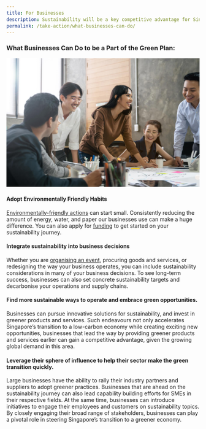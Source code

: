 ```yaml
---
title: For Businesses
description: Sustainability will be a key competitive advantage for Singapore, and present new growth opportunities for businesses as we develop our Green Economy. Learn more about what businesses can do. 
permalink: /take-action/what-businesses-can-do/
---
```


### What Businesses Can Do to be a Part of the Green Plan:

![The Green Plan For Businesses](/images/greenplan/gp_business.jpg)

#### Adopt Environmentally Friendly Habits
[Environmentally-friendly actions](https://www.mse.gov.sg/take-action/organisations/) can start small. Consistently reducing the amount of energy, water, and paper our businesses use can make a huge difference. You can also apply for [funding](/funding) to get started on your sustainability journey. 

#### Integrate sustainability into business decisions
Whether you are [organising an event](https://www.mse.gov.sg/resources/environmentally-friendly-events-guidelines.pdf), procuring goods and services, or redesigning the way your business operates, you can include sustainability considerations in many of your business decisions. To see long-term success, businesses can also set concrete sustainability targets and decarbonise your operations and supply chains.

#### Find more sustainable ways to operate and embrace green opportunities.
Businesses can pursue innovative solutions for sustainability, and invest in greener products and services. Such endeavours not only accelerates Singapore’s transition to a low-carbon economy while creating exciting new opportunities, businesses that lead the way by providing greener products and services earlier can gain a competitive advantage, given the growing global demand in this area. 

#### Leverage their sphere of influence to help their sector make the green transition quickly.
Large businesses have the ability to rally their industry partners and suppliers to adopt greener practices. Businesses that are ahead on the sustainability journey can also lead capability building efforts for SMEs in their respective fields. At the same time, businesses can introduce initiatives to engage their employees and customers on sustainability topics. By closely engaging their broad range of stakeholders, businesses can play a pivotal role in steering Singapore’s transition to a greener economy.

